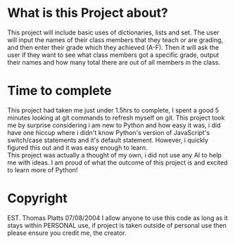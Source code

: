 <h1>What is this Project about?</h1>
This project will include basic uses of dictionaries, lists and set. The user will input the names of their class members that they teach or are grading, and then enter their grade which they achieved (A-F). Then it will ask the user if they want to see what class members got a specific grade, output their names and how many total there are out of all members in the class.

<h1>Time to complete</h1>
This project had taken me just under 1.5hrs to complete, I spent a good 5 minutes looking at git commands to refresh myself on git. This project took me by surprise considering i am new to Python and how easy it was, i did have one hiccup where i didn't know Python's version of JavaScript's switch/case statements and it's default statement. However, i quickly figured this out and it was easy enough to learn.<br>
This project was actually a thought of my own, i did not use any AI to help me with ideas. I am proud of what the outcome of this project is and excited to learn more of Python! 

<h1>Copyright</h1>
EST. Thomas Platts 07/08/2004
I allow anyone to use this code as long as it stays within PERSONAL use, if project is taken outside of personal use then please ensure you credit me, the creator.